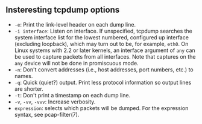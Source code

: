 ## Insteresting tcpdump options

* `-e`: Print the link-level header on each  dump  line.
* `-i interface`: Listen on interface.  If unspecified, tcpdump searches the  system interface list for the lowest numbered, configured up interface (excluding loopback), which may turn out to be,  for  example, `eth0`. On  Linux  systems with 2.2 or later kernels, an interface argument of `any` can be used to capture packets from  all  interfaces.   Note  that  captures  on the `any` device will not be done in promiscuous mode.
* `-n`: Don't  convert  addresses  (i.e.,  host addresses, port numbers, etc.) to names.
* `-q`: Quick (quiet?) output.  Print less protocol information so  output lines are shorter.
* `-t`: Don't print a timestamp on each dump line.
* `-v`, `-vv`, `-vvv`: Increase verbosity.
* `expression`: selects which packets will  be  dumped. For the expression syntax, see pcap-filter(7).
